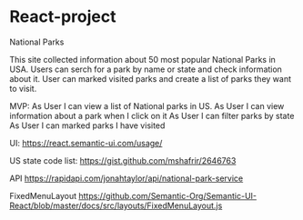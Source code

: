 # React-project 
National Parks

This site collected information about 50 most popular National Parks in USA. 
Users can serch for a park by name or state and check information about it.
User can marked visited parks and create a list of parks they want to visit.

MVP:
As User I can view a list of National parks in US.
As User I can view information about a park when I click on it
As User I can filter parks by state
As User I can marked parks I have visited


UI:
https://react.semantic-ui.com/usage/

US state code list:
https://gist.github.com/mshafrir/2646763

API
https://rapidapi.com/jonahtaylor/api/national-park-service


FixedMenuLayout
https://github.com/Semantic-Org/Semantic-UI-React/blob/master/docs/src/layouts/FixedMenuLayout.js
